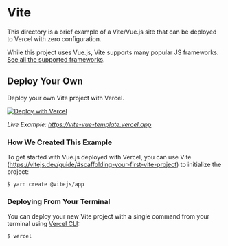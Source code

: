 # Vite

This directory is a brief example of a Vite/Vue.js site that can be deployed to Vercel with zero configuration.

While this project uses Vue.js, Vite supports many popular JS frameworks. [See all the supported frameworks](https://vitejs.dev/guide/#scaffolding-your-first-vite-project).

## Deploy Your Own

Deploy your own Vite project with Vercel.

[![Deploy with Vercel](https://vercel.com/button)](https://vercel.com/new/clone?repository-url=https://github.com/vercel/vercel/tree/main/examples/vite&template=vite)

_Live Example: https://vite-vue-template.vercel.app_

### How We Created This Example

To get started with Vue.js deployed with Vercel, you can use Vite (https://vitejs.dev/guide/#scaffolding-your-first-vite-project) to initialize the project:

```shell
$ yarn create @vitejs/app
```

### Deploying From Your Terminal

You can deploy your new Vite project with a single command from your terminal using [Vercel CLI](https://vercel.com/download):

```shell
$ vercel
```
